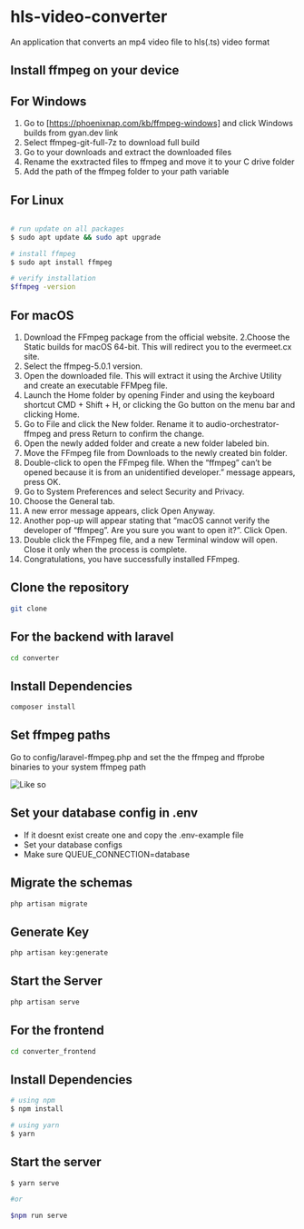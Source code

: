 # hls-video-converter
An application that converts an mp4 video file to hls(.ts) video format

## Install ffmpeg on your device

## For Windows

1. Go to  [https://phoenixnap.com/kb/ffmpeg-windows] and click Windows builds from gyan.dev link
2. Select ffmpeg-git-full-7z to download full build
3. Go to your downloads and extract the downloaded files
4. Rename the exxtracted files to ffmpeg and move it to your C drive folder
5. Add the path of the ffmpeg folder to your path variable

## For Linux
 
```bash 

# run update on all packages
$ sudo apt update && sudo apt upgrade 

# install ffmpeg
$ sudo apt install ffmpeg

# verify installation
$ffmpeg -version

```

## For macOS

1. Download the FFmpeg package from the official website.
2.Choose the Static builds for macOS 64-bit. This will redirect you to the evermeet.cx site.
3. Select the ffmpeg-5.0.1 version.
4. Open the downloaded file. This will extract it using the Archive Utility and create an executable FFMpeg file.
5. Launch the Home folder by opening Finder and using the keyboard shortcut CMD + Shift + H, or clicking the Go button on the menu bar and clicking Home.
6. Go to File and click the New folder. Rename it to audio-orchestrator-ffmpeg and press Return to confirm the change.
7. Open the newly added folder and create a new folder labeled bin.
8. Move the FFmpeg file from Downloads to the newly created bin folder.
9. Double-click to open the FFmpeg file. When the “ffmpeg” can’t be opened because it is from an unidentified developer.” message appears, press OK.
10. Go to System Preferences and select Security and Privacy.
11. Choose the General tab.
12. A new error message appears, click Open Anyway.
13. Another pop-up will appear stating that “macOS cannot verify the developer of “ffmpeg”. Are you sure you want to open it?”. Click Open.
14. Double click the FFmpeg file, and a new Terminal window will open. Close it only when the process is complete.
15. Congratulations, you have successfully installed FFmpeg.

## Clone the repository
```bash 
git clone 
```

## For the backend with laravel
```bash
cd converter 
```

## Install Dependencies
```bash 
composer install 
```

## Set ffmpeg paths
Go to config/laravel-ffmpeg.php and set the the ffmpeg and ffprobe binaries to your system ffmpeg path


![Like so](https://github.com/[username]/[reponame]/blob/[branch]/image.jpg?raw=true)

## Set your database config in .env
- If it doesnt exist create one and copy the .env-example file
- Set your database configs
- Make sure QUEUE_CONNECTION=database

## Migrate the schemas

```bash
php artisan migrate  
```

## Generate Key

```bash 
php artisan key:generate 
```

## Start the Server
```bash 
php artisan serve
```

## For the frontend
```bash 
cd converter_frontend
```

## Install Dependencies
```bash
# using npm
$ npm install

# using yarn
$ yarn
```

## Start the server
```bash
$ yarn serve

#or

$npm run serve
```


